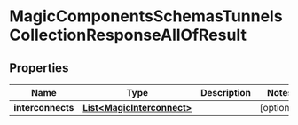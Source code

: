 

# MagicComponentsSchemasTunnelsCollectionResponseAllOfResult


## Properties

| Name | Type | Description | Notes |
|------------ | ------------- | ------------- | -------------|
|**interconnects** | [**List&lt;MagicInterconnect&gt;**](MagicInterconnect.md) |  |  [optional] |



